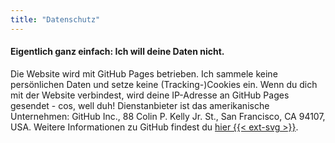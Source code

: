 ```yaml
---
title: "Datenschutz"
---
```

#### Eigentlich ganz einfach: Ich will deine Daten nicht.

Die Website  wird mit GitHub Pages betrieben. Ich sammele keine persönlichen Daten und setze keine (Tracking-)Cookies ein. Wenn du dich mit der Website verbindest, wird deine IP-Adresse an GitHub Pages gesendet - cos, well duh! Dienstanbieter ist das amerikanische Unternehmen: GitHub Inc., 88 Colin P. Kelly Jr. St., San Francisco, CA 94107, USA. Weitere Informationen zu GitHub findest du [hier {{< ext-svg >}}](https://docs.github.com/en/free-pro-team@latest/github/site-policy/github-privacy-statement#github-pages).